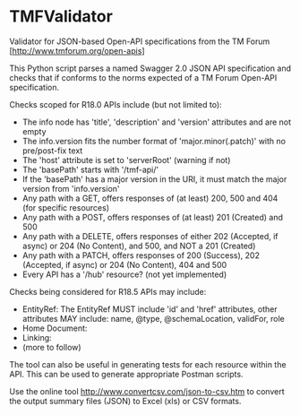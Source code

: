 # TMFValidator

Validator for JSON-based Open-API specifications from the TM Forum [http://www.tmforum.org/open-apis]

This Python script parses a named Swagger 2.0 JSON API specification and checks that if conforms to the norms expected of a TM Forum Open-API specification.

Checks scoped for R18.0 APIs include (but not limited to):
* The info node has 'title', 'description' and 'version' attributes and are not empty
* The info.version fits the number format of 'major.minor(.patch)' with no pre/post-fix text
* The 'host' attribute is set to 'serverRoot' (warning if not)
* The 'basePath' starts with '/tmf-api/'
* If the 'basePath' has a major version in the URI, it must match the major version from 'info.version'
* Any path with a GET, offers responses of (at least) 200, 500 and 404 (for specific resources) 
* Any path with a POST, offers responses of (at least) 201 (Created) and 500
* Any path with a DELETE, offers responses of either 202 (Accepted, if async) or 204 (No Content), and 500, and NOT a 201 (Created)
* Any path with a PATCH, offers responses of 200 (Success), 202 (Accepted, if async) or 204 (No Content), 404 and 500
* Every API has a '/hub' resource? (not yet implemented)

Checks being considered for R18.5 APIs may include:
* EntityRef: The EntityRef MUST include 'id' and 'href' attributes, other attributes MAY include: name, @type, @schemaLocation, validFor, role
* Home Document: 
* Linking: 
* (more to follow)


The tool can also be useful in generating tests for each resource within the API. This can be used to generate appropriate Postman scripts.

Use the online tool http://www.convertcsv.com/json-to-csv.htm to convert the output summary files (JSON) to Excel (xls) or CSV formats.
